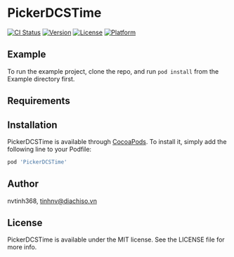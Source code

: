 # PickerDCSTime

[![CI Status](https://img.shields.io/travis/nvtinh368/PickerDCSTime.svg?style=flat)](https://travis-ci.org/nvtinh368/PickerDCSTime)
[![Version](https://img.shields.io/cocoapods/v/PickerDCSTime.svg?style=flat)](https://cocoapods.org/pods/PickerDCSTime)
[![License](https://img.shields.io/cocoapods/l/PickerDCSTime.svg?style=flat)](https://cocoapods.org/pods/PickerDCSTime)
[![Platform](https://img.shields.io/cocoapods/p/PickerDCSTime.svg?style=flat)](https://cocoapods.org/pods/PickerDCSTime)

## Example

To run the example project, clone the repo, and run `pod install` from the Example directory first.

## Requirements

## Installation

PickerDCSTime is available through [CocoaPods](https://cocoapods.org). To install
it, simply add the following line to your Podfile:

```ruby
pod 'PickerDCSTime'
```

## Author

nvtinh368, tinhnv@diachiso.vn

## License

PickerDCSTime is available under the MIT license. See the LICENSE file for more info.

